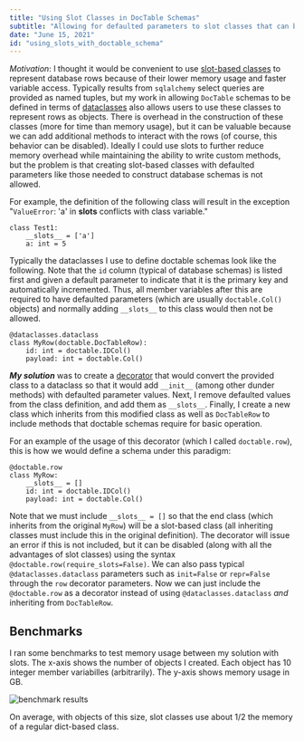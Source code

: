 ```yaml
---
title: "Using Slot Classes in DocTable Schemas"
subtitle: "Allowing for defaulted parameters to slot classes that can be used as doctable schemas."
date: "June 15, 2021"
id: "using_slots_with_doctable_schema"
---
```


_Motivation_: I thought it would be convenient to use [slot-based classes](https://book.pythontips.com/en/latest/__slots__magic.html) to represent database rows because of their lower memory usage and faster variable access. 
Typically results from `sqlalchemy` select queries are provided as named tuples, but my work in allowing `DocTable` schemas to be defined in terms of [dataclasses](https://doctable.org/examples/dataclass_example.html) also allows users to use these classes to represent rows as objects. 
There is overhead in the construction of these classes (more for time than memory usage), but it can be valuable because we can add additional methods to interact with the rows (of course, this behavior can be disabled). 
Ideally I could use slots to further reduce memory overhead while maintaining the ability to write custom methods, but the problem is that creating slot-based classes with defaulted parameters like those needed to construct database schemas is not allowed. 

For example, the definition of the following class will result in the exception "`ValueError`: 'a' in __slots__ conflicts with class variable."

    class Test1:
        __slots__ = ['a']
        a: int = 5


Typically the dataclasses I use to define doctable schemas look like the following. 
Note that the `id` column (typical of database schemas) is listed first and given a default parameter to indicate that it is the primary key and automatically incremented. 
Thus, all member variables after this are required to have defaulted parameters (which are usually `doctable.Col()` objects) and normally adding `__slots__` to this class would then not be allowed. 

    @dataclasses.dataclass
    class MyRow(doctable.DocTableRow):
        id: int = doctable.IDCol()
        payload: int = doctable.Col()


***My solution*** was to create a [decorator](https://realpython.com/primer-on-python-decorators) that would convert the provided class to a dataclass so that it would add `__init__` (among other dunder methods) with defaulted parameter values. 
Next, I remove defaulted values from the class definition, and add them as `__slots__`. 
Finally, I create a new class which inherits from this modified class as well as `DocTableRow` to include methods that doctable schemas require for basic operation. 

For an example of the usage of this decorator (which I called `doctable.row`), this is how we would define a schema under this paradigm:

    @doctable.row
    class MyRow:
        __slots__ = []
        id: int = doctable.IDCol()
        payload: int = doctable.Col()

Note that we must include `__slots__ = []` so that the end class (which inherits from the original `MyRow`) will be a slot-based class (all inheriting classes must include this in the original definition). 
The decorator will issue an error if this is not included, but it can be disabled (along with all the advantages of slot classes) using the syntax `@doctable.row(require_slots=False)`. 
We can also pass typical `@dataclasses.dataclass` parameters such as `init=False` or `repr=False` through the `row` decorator parameters. 
Now we can just include the `@doctable.row` as a decorator instead of using `@dataclasses.dataclass` _and_ inheriting from `DocTableRow`. 

## Benchmarks

I ran some benchmarks to test memory usage between my solution with slots. 
The x-axis shows the number of objects I created. 
Each object has 10 integer member variabilles (arbitrarily). 
The y-axis shows memory usage in GB.

![benchmark results](https://storage.googleapis.com/public_data_09324832787/slots_memory_usage.png)

On average, with objects of this size, slot classes use about 1/2 the memory of a regular dict-based class.



